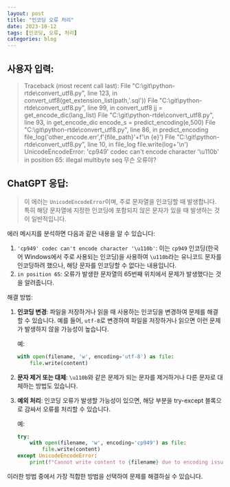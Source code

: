 ```yaml
---
layout: post
title: "인코딩 오류 처리"
date: 2023-10-12
tags: [인코딩, 오류, 처리]
categories: blog
---
```


## 사용자 입력:
> Traceback (most recent call last):
  File "C:\git\python-rtde\convert_utf8.py", line 123, in <module>
    convert_utf8(get_extension_list(path,'.sql'))
  File "C:\git\python-rtde\convert_utf8.py", line 99, in convert_utf8
    jj = get_encode_dic(lang_list)
  File "C:\git\python-rtde\convert_utf8.py", line 93, in get_encode_dic
    encode_s = predict_encoding(e,500)
  File "C:\git\python-rtde\convert_utf8.py", line 86, in predict_encoding
    file_log('other_encode.err',f'{file_path}'+f'\n {e}')
  File "C:\git\python-rtde\convert_utf8.py", line 10, in file_log
    file.write(log+'\n')
UnicodeEncodeError: 'cp949' codec can't encode character '\u110b' in position 65: illegal multibyte seq  무슨 오류야?

## ChatGPT 응답:
> 이 에러는 `UnicodeEncodeError`이며, 주로 문자열을 인코딩할 때 발생합니다. 특히 해당 문자열에 지정한 인코딩에 포함되지 않은 문자가 있을 때 발생하는 것이 일반적입니다.

에러 메시지를 분석하면 다음과 같은 내용을 알 수 있습니다:

1. `'cp949' codec can't encode character '\u110b'`: 이는 `cp949` 인코딩(한국어 Windows에서 주로 사용되는 인코딩)을 사용하여 `\u110b`라는 유니코드 문자를 인코딩하려 했으나, 해당 문자를 인코딩할 수 없다는 내용입니다.
2. `in position 65`: 오류가 발생한 문자열의 65번째 위치에서 문제가 발생했다는 것을 알려줍니다.

해결 방법:

1. **인코딩 변경**: 파일을 저장하거나 읽을 때 사용하는 인코딩을 변경하여 문제를 해결할 수 있습니다. 예를 들어, `utf-8`로 변경하여 파일을 저장하거나 읽으면 이런 문제가 발생하지 않을 가능성이 높습니다.
   
   예:
   ```python
   with open(filename, 'w', encoding='utf-8') as file:
       file.write(content)
   ```

2. **문자 제거 또는 대체**: `\u110b`와 같은 문제가 되는 문자를 제거하거나 다른 문자로 대체하는 방법도 있습니다. 

3. **예외 처리**: 인코딩 오류가 발생할 가능성이 있으면, 해당 부분을 try-except 블록으로 감싸서 오류를 처리할 수 있습니다. 

   예:
   ```python
   try:
       with open(filename, 'w', encoding='cp949') as file:
           file.write(content)
   except UnicodeEncodeError:
       print(f"Cannot write content to {filename} due to encoding issue.")
   ```

이러한 방법 중에서 가장 적합한 방법을 선택하여 문제를 해결하실 수 있습니다.

